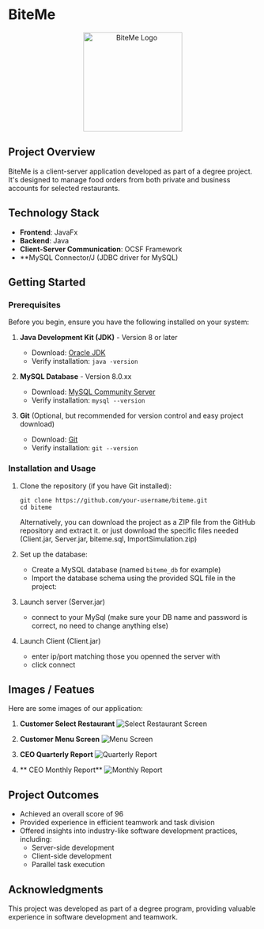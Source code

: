 # BiteMe
<p align="center">
  <img src="https://github.com/user-attachments/assets/3853b632-c2da-4e3f-a768-fbcad23f0120" alt="BiteMe Logo" width="200"/>
</p>

## Project Overview
BiteMe is a client-server application developed as part of a degree project. It's designed to manage food orders from both private and business accounts for selected restaurants.

## Technology Stack
- **Frontend**: JavaFx
- **Backend**: Java
- **Client-Server Communication**: OCSF Framework
- **MySQL Connector/J (JDBC driver for MySQL)

## Getting Started

### Prerequisites

Before you begin, ensure you have the following installed on your system:

1. **Java Development Kit (JDK)** - Version 8 or later
   - Download: [Oracle JDK](https://www.oracle.com/java/technologies/javase-jdk11-downloads.html)
   - Verify installation: `java -version`

2. **MySQL Database** - Version 8.0.xx
   - Download: [MySQL Community Server](https://dev.mysql.com/downloads/mysql/)
   - Verify installation: `mysql --version`

3. **Git** (Optional, but recommended for version control and easy project download)
   - Download: [Git](https://git-scm.com/downloads)
   - Verify installation: `git --version`

### Installation and Usage

1. Clone the repository (if you have Git installed):
   ```
   git clone https://github.com/your-username/biteme.git
   cd biteme
   ```
   Alternatively, you can download the project as a ZIP file from the GitHub repository and extract it.
   or just download the specific files needed (Client.jar, Server.jar, biteme.sql, ImportSimulation.zip)

3. Set up the database:
   - Create a MySQL database (named `biteme_db` for example)
   - Import the database schema using the provided SQL file in the project:

4. Launch server (Server.jar)
   - connect to your MySql (make sure your DB name and password is correct, no need to change anything else)

5. Launch Client (Client.jar)
   - enter ip/port matching those you openned the server with
   - click connect

## Images / Featues
Here are some images of our application:

1. **Customer Select Restaurant**
   ![Select Restaurant Screen](https://i.imgur.com/EXAMPLE5.png)

2. **Customer Menu Screen**
   ![Menu Screen](https://i.imgur.com/EXAMPLE6.png)

3. **CEO Quarterly Report**
   ![Quarterly Report](https://i.imgur.com/EXAMPLE7.png)

4. ** CEO Monthly Report**
   ![Monthly Report]([https://i.imgur.com/EXAMPLE7.png](https://github.com/user-attachments/assets/bfd0bcf4-9e94-442d-882a-3650b5f9dd6d))

## Project Outcomes
- Achieved an overall score of 96
- Provided experience in efficient teamwork and task division
- Offered insights into industry-like software development practices, including:
  - Server-side development
  - Client-side development
  - Parallel task execution

## Acknowledgments
This project was developed as part of a degree program, providing valuable experience in software development and teamwork.
